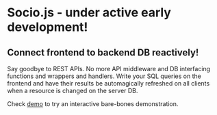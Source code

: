 # Socio.js - under active early development!

## Connect frontend to backend DB reactively!

Say goodbye to REST APIs. No more API middleware and DB interfacing functions and wrappers and handlers. Write your SQL queries on the frontend and have their results be automagically refreshed on all clients when a resource is changed on the server DB.

Check [demo](https://github.com/Rolands-Laucis/Socio.js/tree/master/demo) to try an interactive bare-bones demonstration.